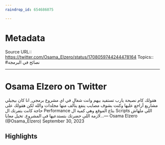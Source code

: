 ```yaml
---
raindrop_id: 654686075

---
```


# Metadata
Source URL:: https://twitter.com/Osama_Elzero/status/1708059744244478164
Topics:: #نصائح في البرمجة

---
# Osama Elzero on Twitter

هقولك كام نصيحة يارب تستفيد بيهم وانت شغال في اي مشروع برمجي, انا كان بيجيلي مشاريع أراجع عليها وكنت بشوف مصايب ينفع يتألف منها مجلدات والله لكن هقولك على حاجة كانت بتفرتك ال Performance بتاع الموقع وهي كمية ال Scripts اللي ملهاش لازمة اللي حضرتك بتستدعيها في المشروع. تخيل معايا…— Osama Elzero (@Osama_Elzero) September 30, 2023

## Highlights
